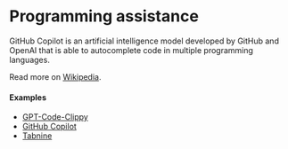 # Programming assistance

GitHub Copilot is an artificial intelligence model developed by GitHub and OpenAI that is able to autocomplete code in multiple programming languages.

Read more on [Wikipedia](https://en.wikipedia.org/wiki/Applications_of_artificial_intelligence#Programming_assistance).

#### Examples
- [GPT-Code-Clippy](https://github.com/CodedotAl/gpt-code-clippy)
- [GitHub Copilot](https://github.com/features/copilot)
- [Tabnine](https://www.tabnine.com)
